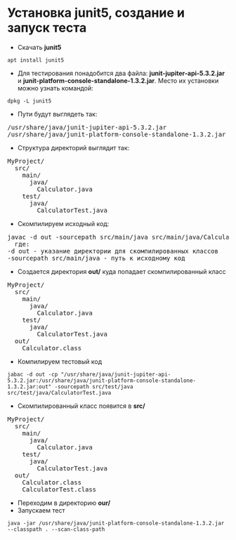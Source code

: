 # Установка junit5, создание и запуск теста

* Скачать **junit5**

`apt install junit5`

*  Для тестирования понадобится два файла: **junit-jupiter-api-5.3.2.jar** и **junit-platform-console-standalone-1.3.2.jar**. Место их установки можно узнать командой:

`dpkg -L junit5`

* Пути будут выглядеть так:

<pre>
/usr/share/java/junit-jupiter-api-5.3.2.jar
/usr/share/java/junit-platform-console-standalone-1.3.2.jar
</pre>

* Структура директорий выглядит так:

<pre>
MyProject/
  src/
    main/
      java/
        Calculator.java
    test/
      java/
        CalculatorTest.java
</pre>

* Скомпилируем исходный код:

<pre>
javac -d out -sourcepath src/main/java src/main/java/Calculator.java
  где:
-d out - указание директории для скомпилированных классов
-sourcepath src/main/java - путь к исходному код
</pre>

* Создается директория **out/** куда попадает скомпилированный класс

<pre>
MyProject/
  src/
    main/
      java/
        Calculator.java
    test/
      java/
        CalculatorTest.java
  out/
    Calculator.class
</pre>

* Компилируем тестовый код

`jabac -d out -cp "/usr/share/java/junit-jupiter-api-5.3.2.jar:/usr/share/java/junit-platform-console-standalone-1.3.2.jar:out" -sourcepath src/test/java src/test/java/CalculatorTest.java`

* Скомпилированный класс появится в **src/**

<pre>
MyProject/
  src/
    main/
      java/
        Calculator.java
    test/
      java/
        CalculatorTest.java
  out/
    Calculator.class
    CalculatorTest.class
</pre>

* Переходим в директорию **our/**
* Запускаем тест 

`java -jar /usr/share/java/junit-platform-console-standalone-1.3.2.jar --classpath . --scan-class-path`
